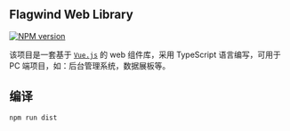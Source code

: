 ## Flagwind Web Library

[![NPM version](https://img.shields.io/npm/v/flagwind-web.svg?style=flat)](https://www.npmjs.com/package/flagwind-web)

 该项目是一套基于 [`Vue.js`](https://cn.vuejs.org/) 的 web 组件库，采用 TypeScript 语言编写，可用于 PC 端项目，如：后台管理系统，数据展板等。


## 编译

``` sh
npm run dist
```